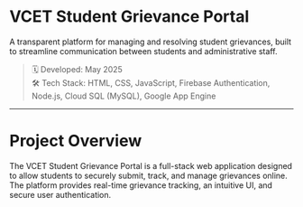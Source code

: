 # VCET Student Grievance Portal

A transparent platform for managing and resolving student grievances, built to streamline communication between students and administrative staff.

> 🗓️ Developed: May 2025  
> 🛠️ Tech Stack: HTML, CSS, JavaScript, Firebase Authentication, Node.js, Cloud SQL (MySQL), Google App Engine

---

# Project Overview

The VCET Student Grievance Portal is a full-stack web application designed to allow students to securely submit, track, and manage grievances online. The platform provides real-time grievance tracking, an intuitive UI, and secure user authentication.




